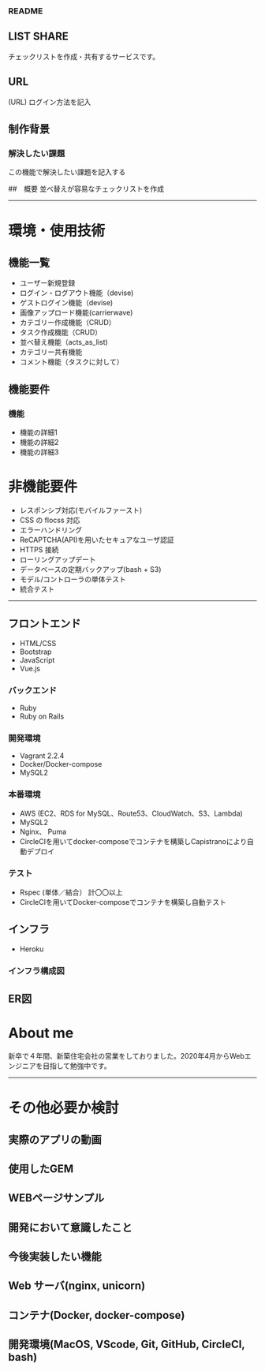 ### README

## LIST SHARE
チェックリストを作成・共有するサービスです。

## URL
(URL)
ログイン方法を記入


## 制作背景

### 解決したい課題
この機能で解決したい課題を記入する



##　概要
並べ替えが容易なチェックリストを作成


----------------------------------------------------------------------
# 環境・使用技術

## 機能一覧
- ユーザー新規登録
- ログイン・ログアウト機能（devise)
- ゲストログイン機能（devise)
- 画像アップロード機能(carrierwave)
- カテゴリー作成機能（CRUD）
- タスク作成機能（CRUD）
- 並べ替え機能（acts_as_list)
- カテゴリー共有機能
- コメント機能（タスクに対して）

## 機能要件
### 機能
- 機能の詳細1
- 機能の詳細2
- 機能の詳細3

# 非機能要件
- レスポンシブ対応(モバイルファースト)
- CSS の flocss 対応
- エラーハンドリング
- ReCAPTCHA(API)を用いたセキュアなユーザ認証
- HTTPS 接続
- ローリングアップデート
- データベースの定期バックアップ(bash + S3)
- モデル/コントローラの単体テスト
- 統合テスト


--------------------------------------------------------------------------
##

## フロントエンド
* HTML/CSS
* Bootstrap
* JavaScript
* Vue.js

### バックエンド
* Ruby
* Ruby on Rails

### 開発環境
* Vagrant 2.2.4
* Docker/Docker-compose
* MySQL2

### 本番環境
* AWS (EC2、RDS for MySQL、Route53、CloudWatch、S3、Lambda)
* MySQL2
* Nginx、 Puma
* CircleCIを用いてdocker-composeでコンテナを構築しCapistranoにより自動デプロイ


### テスト
* Rspec (単体／結合） 計〇〇以上
* CircleCIを用いてDocker-composeでコンテナを構築し自動テスト

## インフラ
- Heroku

### インフラ構成図

## ER図

# About me
新卒で４年間、新築住宅会社の営業をしておりました。2020年4月からWebエンジニアを目指して勉強中です。

-------------------------------------------------------------------------------

# その他必要か検討
## 実際のアプリの動画
## 使用したGEM
## WEBページサンプル
## 開発において意識したこと
## 今後実装したい機能
## Web サーバ(nginx, unicorn)
## コンテナ(Docker, docker-compose)
## 開発環境(MacOS, VScode, Git, GitHub, CircleCI, bash)
